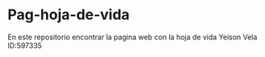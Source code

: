 # Pag-hoja-de-vida
En este repositorio encontrar la pagina web con la hoja de vida Yeison Vela ID:597335

